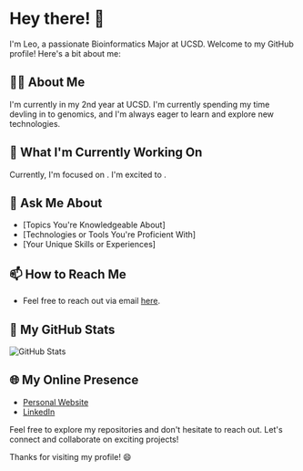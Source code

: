 # Hey there! 👋

I'm Leo, a passionate Bioinformatics Major at UCSD. Welcome to my GitHub profile! Here's a bit about me:

## 👨‍💻 About Me

I'm currently in my 2nd year at UCSD. I'm currently spending my time devling in to genomics, and I'm always eager to learn and explore new technologies.

## 🌱 What I'm Currently Working On

Currently, I'm focused on . I'm excited to .

## 💬 Ask Me About

- [Topics You're Knowledgeable About]
- [Technologies or Tools You're Proficient With]
- [Your Unique Skills or Experiences]

## 📫 How to Reach Me

- Feel free to reach out via email [here](l1joseph@ucsd.edu).

## 🚀 My GitHub Stats

![GitHub Stats](https://github-readme-stats.vercel.app/api?username=l1joseph&show_icons=true&theme=dark)

## 🌐 My Online Presence

- [Personal Website](https://www.leojjoseph.com)
- [LinkedIn](https://www.linkedin.com/in/leo-j-joseph/)

Feel free to explore my repositories and don't hesitate to reach out. Let's connect and collaborate on exciting projects!

Thanks for visiting my profile! 😄

